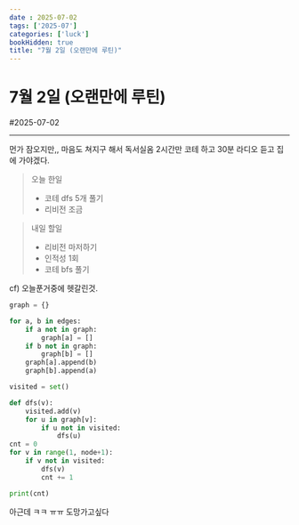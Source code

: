 ```yaml
---
date : 2025-07-02
tags: ['2025-07']
categories: ['luck']
bookHidden: true
title: "7월 2일 (오랜만에 루틴)"
---
```


# 7월 2일 (오랜만에 루틴)

#2025-07-02

---

먼가 잠오지만,, 마음도 쳐지구 해서 독서실옴 2시간만 코테 하고 30분 라디오 듣고 집에 가야겠다.

> 오늘 한일
> - 코테 dfs 5개 풀기
> - 리비전 조금

> 내일 할일
> - 리비전 마저하기
> - 인적성 1회
> - 코테 bfs 풀기

cf) 오늘푼거중에 헷갈린것.

```python
graph = {}

for a, b in edges:
    if a not in graph:
        graph[a] = []
    if b not in graph:
        graph[b] = []
    graph[a].append(b)
    graph[b].append(a)

visited = set()

def dfs(v):
    visited.add(v)
    for u in graph[v]:
        if u not in visited:
            dfs(u)
cnt = 0
for v in range(1, node+1):
    if v not in visited:
        dfs(v)
        cnt += 1

print(cnt)
```

아근데 ㅋㅋ ㅠㅠ 도망가고싶다
